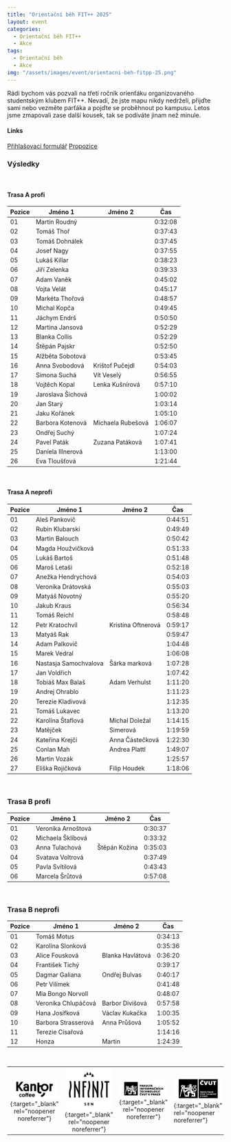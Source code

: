 ```yaml
---
title: "Orientační běh FIT++ 2025"
layout: event
categories:
  - Orientační běh FIT++
  - Akce
tags:
  - Orientační běh
  - Akce
img: "/assets/images/event/orientacni-beh-fitpp-25.png"
---
```


Rádi bychom vás pozvali na třetí ročník orienťáku organizovaného studentským klubem FIT++. Nevadí, že jste mapu nikdy nedrželi, přijďte sami nebo vezměte parťáka a pojďte se proběhnout po kampusu. Letos jsme zmapovali zase další kousek, tak se podíváte jinam než minule.

#### Links
[Přihlašovací formulář](https://shorturl.at/MHFXr)
[Propozice](https://drive.google.com/file/d/1WZx1MgNuEc-bDM7CS_p7yP6pT40AjTWN/view?usp=sharing)

### Výsledky
<br>

#### Trasa A profi

|Pozice|Jméno 1              |Jméno 2           |Čas    |
|------|---------------------|------------------|-------|
| 01   |Martin Roudný        |                  |0:32:08|
| 02   |Tomáš Thoř           |                  |0:37:43|
| 03   |Tomáš Dohnálek       |                  |0:37:45|
| 04   |Josef Nagy           |                  |0:37:55|
| 05   |Lukáš Killar         |                  |0:38:23|
| 06   |Jiří Zelenka         |                  |0:39:33|
| 07   |Adam Vaněk           |                  |0:45:02|
| 08   |Vojta Velát          |                  |0:45:17|
| 09   |Markéta Thořová      |                  |0:48:57|
| 10   |Michal Kopča         |                  |0:49:45|
| 11   |Jáchym Endrš         |                  |0:50:50|
| 12   |Martina Jansová      |                  |0:52:29|
| 13   |Blanka Collis        |                  |0:52:29|
| 14   |Štěpán Pajskr        |                  |0:52:50|
| 15   |Alžběta Sobotová     |                  |0:53:45|
| 16   |Anna Svobodová       |Krištof Pučejdl   |0:54:03|
| 17   |Simona Suchá         |Vít Veselý        |0:56:55|
| 18   |Vojtěch Kopal        |Lenka Kušnírová   |0:57:10|
| 19   |Jaroslava Šichová    |                  |1:00:02|
| 20   |Jan Starý            |                  |1:03:14|
| 21   |Jaku Kořánek         |                  |1:05:10|
| 22   |Barbora Kotenová     |Michaela Rubešová |1:06:07|
| 23   |Ondřej Suchý         |                  |1:07:24|
| 24   |Pavel Paták          |Zuzana Patáková   |1:07:41|
| 25   |Daniela Illnerová    |                  |1:13:00|
| 26   |Eva Tloušťová        |                  |1:21:44|

<br>

#### Trasa A neprofi

|Pozice| Jméno 1             | Jméno 2          | Čas   |
|------|---------------------|------------------|-------|
| 01   |Aleš Pankovič        |                  |0:44:51|
| 02   |Rubin Klubarski      |                  |0:49:49|
| 03   |Martin Balouch       |                  |0:50:42|
| 04   |Magda Houžvičková    |                  |0:51:33|
| 05   |Lukáš Bartoš         |                  |0:51:48|
| 06   |Maroš Letaši         |                  |0:52:18|
| 07   |Anežka Hendrychová   |                  |0:54:03|
| 08   |Veronika Drátovská   |                  |0:55:03|
| 09   |Matyáš Novotný       |                  |0:55:20|
| 10   |Jakub Kraus          |                  |0:56:34|
| 11   |Tomáš Reichl         |                  |0:58:48|
| 12   |Petr Kratochvíl      |Kristina Oftnerová|0:59:17|
| 13   |Matyáš Rak           |                  |0:59:47|
| 14   |Adam Palkovič        |                  |1:04:48|
| 15   |Marek Vedral         |                  |1:06:08|
| 16   |Nastasja Samochvalova|Šárka marková     |1:07:28|
| 17   |Jan Voldřich         |                  |1:07:42|
| 18   |Tobiáš Max Balaš     |Adam Verhulst     |1:11:20|
| 19   |Andrej Ohrablo       |                  |1:11:23|
| 20  |Terezie Kladivová    |                  |1:12:35|
| 21   |Tomáš Lukavec        |                  |1:13:20|
| 22   |Karolína Štaflová    |Michal Doležal    |1:14:15|
| 23   |Matějček             |Simerová          |1:19:59|
| 24   |Kateřina Krejčí      |Anna Částečková   |1:22:30|
| 25   |Conlan Mah           |Andrea Plattl     |1:49:07|
| 26   |Martin Vozák         |                  |1:25:57|
| 27   |Eliška Rojičková     |Filip Houdek      |1:18:06|

<br>

### Trasa B profi

|Pozice|Jméno 1              |Jméno 2           |Čas    |
|------|---------------------|------------------|-------|
| 01   |Veronika Arnoštová   |                  |0:30:37|
| 02   |Michaela Šklíbová    |                  |0:33:32|
| 03   |Anna Tulachová       |Štěpán Kožina     |0:35:03|
| 04   |Svatava Voltrová     |                  |0:37:49|
| 05   |Pavla Svítilová      |                  |0:43:43|
| 06   |Marcela Šrůtová      |                  |0:57:08|

<br>

### Trasa B neprofi

|Pozice|Jméno 1              |Jméno 2           |Čas    |
|------|---------------------|------------------|-------|
| 01   |Tomáš Motus          |                  |0:34:13|
| 02   |Karolína Slonková    |                  |0:35:36|
| 03   |Alice Fousková       |Blanka Havlátová  |0:36:20|
| 04   |František Tichý      |                  |0:39:17|
| 05   |Dagmar Galiana       |Ondřej Bulvas     |0:40:17|
| 06   |Petr Vilímek         |                  |0:41:48|
| 07   |Mia Bongo Norvoll    |                  |0:48:07|
| 08   |Veronika Chlupáčová  |Barbor Divišová   |0:57:58|
| 09   |Hana Josífková       |Václav Kukačka    |1:00:35|
| 10   |Barbora Strasserová  |Anna Průšová      |1:05:52|
| 11   |Terezie Císařová     |                  |1:14:16|
| 12   |Honza                |Martin            |1:24:39|

<br>

||||||
| :---------: | :---------: | :---------: | :---------- | :---------: |
|[![](/assets/images/event/orientak_partners/Kantor.png)](https://www.instagram.com/kantorcoffee/){:target="_blank" rel="noopener noreferrer"}|[![](/assets/images/event/orientak_partners/Infinit.png)](https://sen.infinit.cz/){:target="_blank" rel="noopener noreferrer"}|[![](/assets/images/event/orientak_partners/FIT_CVUT.png)](https://fit.cvut.cz/){:target="_blank" rel="noopener noreferrer"}|[![](/assets/images/event/orientak_partners/CVUT.png)](https://www.cvut.cz/){:target="_blank" rel="noopener noreferrer"}|[![](/assets/images/event/orientak_partners/SU_CVUT.png)](https://su.cvut.cz/){:target="_blank" rel="noopener noreferrer"}|
